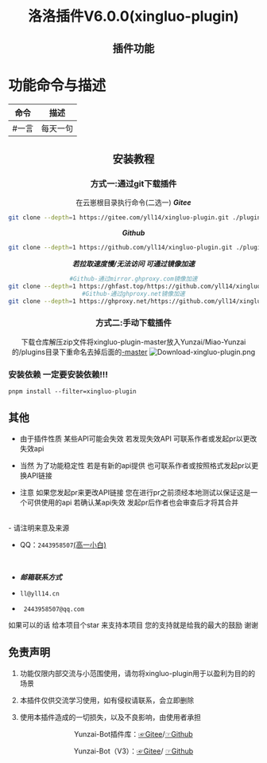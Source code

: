 <div align="center">
<h1>洛洛插件V6.0.0(xingluo-plugin)</h1>

 ## 插件功能
 </div>

# 功能命令与描述

|   命令 | 描述 |
|--------|-----|
| #一言  | 每天一句 |


 <div align="center">
 
 ## 安装教程  
### 方式一:通过git下载插件  
在云崽根目录执行命令(二选一)
***Gitee***
```sh
git clone --depth=1 https://gitee.com/yll14/xingluo-plugin.git ./plugins/xingluo-plugin/
```
***Github***
```sh
git clone --depth=1 https://github.com/yll14/xingluo-plugin.git ./plugins/xingluo-plugin/
```
***若拉取速度慢/无法访问 可通过镜像加速***
```sh
#Github-通过mirror.ghproxy.com镜像加速
git clone --depth=1 https://ghfast.top/https://github.com/yll14/xingluo-plugin.git ./plugins/xingluo-plugin/
#Github-通过ghproxy.net镜像加速
git clone --depth=1 https://ghproxy.net/https://github.com/yll14/xingluo-plugin.git ./plugins/xingluo-plugin/
```
### 方式二:手动下载插件
下载仓库解压zip文件将xingluo-plugin-master放入Yunzai/Miao-Yunzai的/plugins目录下重命名去掉后面的<u>-master</u>
<img src='https://img.yll14.cn/i/2025/02/08/67a70020961d4.png'  alt='Download-xingluo-plugin.png'></img>
</div>

### 安装依赖 一定要安装依赖!!!

```
pnpm install --filter=xingluo-plugin
```

 ## 其他  
 - 由于插件性质 某些API可能会失效 若发现失效API 可联系作者或发起pr以更改失效api

 - 当然 为了功能稳定性 若是有新的api提供 也可联系作者或按照格式发起pr以更换API链接

 - 注意 如果您发起pr来更改API链接 您在进行pr之前须经本地测试以保证这是一个可供使用的api 若确认某api失效 发起pr后作者也会审查后才将其合并
<br/>
- 请注明来意及来源
<br/>

- QQ：```2443958507```[(高一小白)](https://qm.qq.com/cgi-bin/qm/qr?k=Vzr6Z6yISyfTNKic29xQEattdPxHldPW)

<br/>

- ***邮箱联系方式***

- ``` ll@yll14.cn ```

- ``` 2443958507@qq.com```

如果可以的话 给本项目个star 来支持本项目 您的支持就是给我的最大的鼓励 谢谢


## 免责声明

1) 功能仅限内部交流与小范围使用，请勿将xingluo-plugin用于以盈利为目的的场景

2) 本插件仅供交流学习使用，如有侵权请联系，会立即删除

3) 使用本插件造成的一切损失，以及不良影响，由使用者承担

<div align="center">

Yunzai-Bot插件库：[☞Gitee](https://gitee.com/yhArcadia/Yunzai-Bot-plugins-index)/[☞Github](https://github.com/yhArcadia/Yunzai-Bot-plugins-index)

Yunzai-Bot（V3）：[☞Gitee](https://gitee.com/Le-niao/Yunzai-Bot)/ [☞Github](https://github.com/Le-niao/Yunzai-Bot)

</div>
